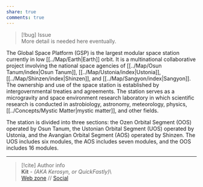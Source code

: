 ```yaml
---  
share: true  
comments: true  
---  
```

> [!bug] Issue  
> More detail is needed here eventually.  
  
The Global Space Platform (GSP) is the largest modular space station currently in low [[../Map/Earth|Earth]] orbit. It is a multinational collaborative project involving the national space agencies of [[../Map/Osun Tanum/index|Osun Tanum]], [[../Map/Ustonia/index|Ustonia]], [[../Map/Shinzen/index|Shinzen]], and [[../Map/Sangyon/index|Sangyon]]. The ownership and use of the space station is established by intergovernmental treaties and agreements. The station serves as a microgravity and space environment research laboratory in which scientific research is conducted in astrobiology, astronomy, meteorology, physics, [[../Concepts/Mystic Matter|mystic matter]], and other fields.  
  
The station is divided into three sections: the Ozen Orbital Segment (OOS) operated by Osun Tanum, the Ustonian Orbital Segment (UOS) operated by Ustonia, and the Avangian Orbital Segment (AOS) operated by Shinzen. The UOS includes six modules, the AOS includes seven modules, and the OOS includes 16 modules.  
  
-----  
> [!cite] Author info  
> **Kit** - *(AKA Kerosyn, or QuickFastly)*\  
> [Web zone](https://kerosyn.link) // [Social](https://a.tripulse.link/@kit)